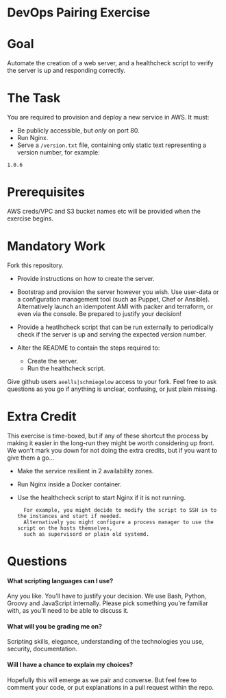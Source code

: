 DevOps Pairing Exercise
=======================

# Goal

Automate the creation of a web server, and a healthcheck script to verify the server is up and responding correctly.

# The Task

You are required to provision and deploy a new service in AWS. It must:

* Be publicly accessible, but *only* on port 80.
* Run Nginx.
* Serve a `/version.txt` file, containing only static text representing a version number, for example:

```
1.0.6
```

# Prerequisites

AWS creds/VPC and S3 bucket names etc will be provided when the exercise begins.

# Mandatory Work

Fork this repository.

* Provide instructions on how to create the server.

* Bootstrap and provision the server however you wish. Use user-data or a configuration management tool (such as Puppet, Chef or Ansible). Alternatively launch an idempotent AMI with packer and terraform, or even via the console. Be prepared to justify your decision!

* Provide a heatlhcheck script that can be run externally to periodically check if the server is up and serving the expected version number.

* Alter the README to contain the steps required to:
  * Create the server.
  * Run the healthcheck script.

Give github users `aeells|schmiegelow` access to your fork.
Feel free to ask questions as you go if anything is unclear, confusing, or just plain missing.

# Extra Credit

This exercise is time-boxed, but if any of these shortcut the process by making it easier in the long-run they might be worth considering up front. We won't mark you down for not doing the extra credits, but if you want to give them a go...

* Make the service resilient in 2 availability zones.
* Run Nginx inside a Docker container.
* Use the healthcheck script to start Nginx if it is not running.

        For example, you might decide to modify the script to SSH in to the instances and start if needed.
        Alternatively you might configure a process manager to use the script on the hosts themselves,
        such as supervisord or plain old systemd.

# Questions

#### What scripting languages can I use?

Any you like. You’ll have to justify your decision. We use Bash, Python, Groovy and JavaScript internally. Please pick something you're familiar with, as you'll need to be able to discuss it.

#### What will you be grading me on?

Scripting skills, elegance, understanding of the technologies you use, security, documentation.

#### Will I have a chance to explain my choices?

Hopefully this will emerge as we pair and converse.
But feel free to comment your code, or put explanations in a pull request within the repo.
